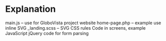 # Explanation
main.js – use for GloboVista project website
home-page.php – example use inline SVG
_landing.scss – SVG CSS rules Code in screens, example JavaScript jQuery code for form parsing